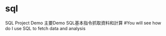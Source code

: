 # sql
SQL Project Demo
主要Demo SQL基本指令抓取資料和計算
#You will see how do I use SQL to fetch data and analysis 
